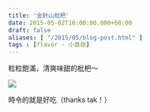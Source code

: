 ```yaml
---
title: '金針山枇杷'
date: 2015-05-02T16:00:00.000+08:00
draft: false
aliases: [ "/2015/05/blog-post.html" ]
tags : [flavor - 小食部]
---
```


粒粒飽滿，清爽味甜的枇杷～

![](/images/twloquat.jpg)

時令的就是好吃（thanks tak！）
